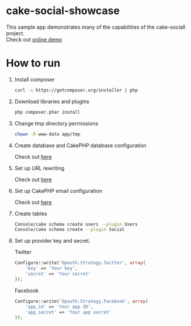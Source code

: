 cake-social-showcase
====================

This sample app demonstrates many of the capabilities of the cake-sociall project.  
Check out [online demo](http://cake-social-showcase.misfrog.com)

How to run
====================

1. Install composer

	```bash
	curl -s https://getcomposer.org/installer | php
	```
	
2. Download libraries and plugins

	```bash
	php composer.phar install
	```
	
3. Change tmp directory permissions

	```bash
	chown -R www-data app/tmp
	```
	
4. Create database and CakePHP database configuration
	
	Check out [here](http://book.cakephp.org/2.0/en/getting-started.html#blog-tutorial)
	
5. Set up URL rewriting

	Check out [here](http://book.cakephp.org/2.0/en/installation/url-rewriting.html)

6. Set up CakePHP email configuration

	Check out [here](http://book.cakephp.org/2.0/en/core-utility-libraries/email.html)
	

7. Create tables

	```bash
	Console/cake schema create users --plugin Users
	Console/cake schema create --plugin Social
	```

8. Set up provider key and secret.

	Twitter
	```php
	Configure::write('Opauth.Strategy.Twitter', array(
        'key' => 'Your key',
        'secret' => 'Your secret'
	));
	```

	Facebook
	```php
	Configure::write('Opauth.Strategy.Facebook', array(
        'app_id' => 'Your app ID',
        'app_secret' => 'Your app secret'
	));
	```
	
